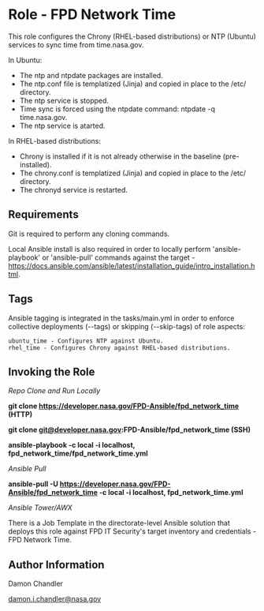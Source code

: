 Role - FPD Network Time
=========

This role configures the Chrony (RHEL-based distributions) or NTP (Ubuntu) services to sync time from time.nasa.gov.

In Ubuntu:

* The ntp and ntpdate packages are installed.
* The ntp.conf file is templatized (Jinja) and copied in place to the /etc/ directory.
* The ntp service is stopped.
* Time sync is forced using the ntpdate command: ntpdate -q time.nasa.gov.
* The ntp service is atarted.

In RHEL-based distributions:

* Chrony is installed if it is not already otherwise in the baseline (pre-installed).
* The chrony.conf is templatized (Jinja) and copied in place to the /etc/ directory.
* The chronyd service is restarted.

Requirements
------------
Git is required to perform any cloning commands.

Local Ansible install is also required in order to locally perform 'ansible-playbook' or 'ansible-pull' commands against the target - https://docs.ansible.com/ansible/latest/installation_guide/intro_installation.html.

Tags
----------------

Ansible tagging is integrated in the tasks/main.yml in order to enforce collective deployments (--tags) or skipping (--skip-tags) of role aspects:

    ubuntu_time - Configures NTP against Ubuntu.
    rhel_time - Configures Chrony against RHEL-based distributions.

Invoking the Role
----------------
 *Repo Clone and Run Locally*

**git clone https://developer.nasa.gov/FPD-Ansible/fpd_network_time (HTTP)**

**git clone git@developer.nasa.gov:FPD-Ansible/fpd_network_time (SSH)**

**ansible-playbook -c local -i localhost, fpd_network_time/fpd_network_time.yml**

*Ansible Pull*

**ansible-pull -U https://developer.nasa.gov/FPD-Ansible/fpd_network_time -c local -i localhost, fpd_network_time.yml**

*Ansible Tower/AWX*

There is a Job Template in the directorate-level Ansible solution that deploys this role against FPD IT Security's target inventory and credentials - FPD Network Time.

Author Information
------------------

Damon Chandler
    
damon.i.chandler@nasa.gov
